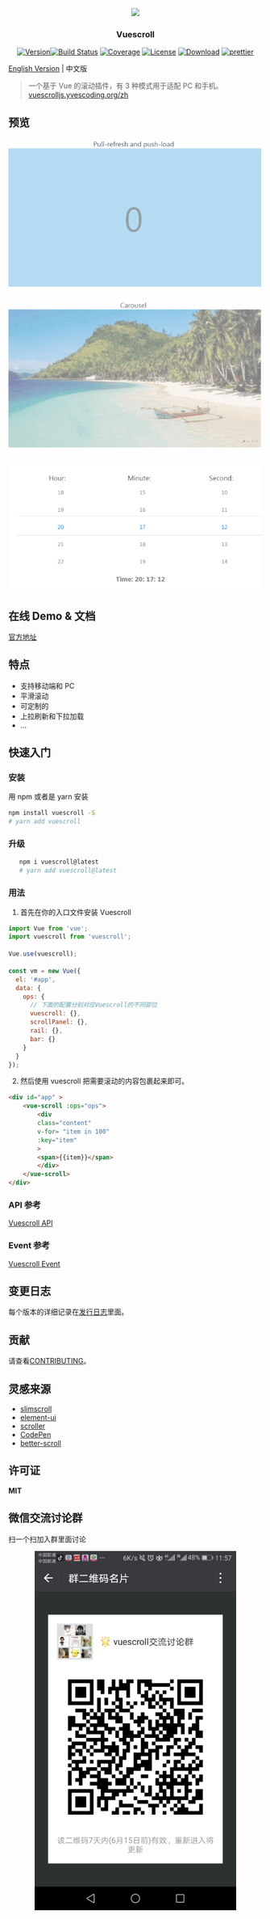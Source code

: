   <p align="center"><a href="http://vuescrolljs.yvescoding.org/zh/"><img width="100" src="http://vuescrolljs.yvescoding.org/logo.png" /></a></p>
  <h3 align="center">Vuescroll</h4>
<p align="center">
  <a href="https://www.npmjs.com/package/vuescroll"><img src="https://img.shields.io/npm/v/vuescroll.svg" alt="Version"></a><a href="https://circleci.com/gh/YvesCoding/vuescroll/tree/dev"><img src="https://img.shields.io/circleci/project/YvesCoding/vuescroll/dev.svg" alt="Build Status"></a>
  <a href="https://codecov.io/github/YvesCoding/vuescroll?branch=dev"><img src="https://img.shields.io/codecov/c/github/YvesCoding/vuescroll/dev.svg" alt="Coverage"></a>
  <a href="https://www.npmjs.com/package/vuescroll"><img src="https://img.shields.io/npm/l/vuescroll.svg" alt="License"></a>
<a href="https://www.npmjs.com/package/vuescroll"><img src="https://img.shields.io/npm/dm/vuescroll.svg" alt="Download"></a>
<a href="https://github.com/YvesCoding/vuescroll"><img src="https://img.shields.io/badge/code_style-prettier-ff69b4.svg?style=flat-square" alt="prettier"></a>
</p>

[English Version](https://github.com/YvesCoding/vuescroll/blob/dev/README.md) | 中文版

> 一个基于 Vue 的滚动插件，有 3 种模式用于适配 PC 和手机。
> [vuescrolljs.yvescoding.org/zh](http://vuescrolljs.yvescoding.org/)

## 预览

<p align="center">
<img src="https://github.com/wangyi7099/pictureCdn/blob/master/allPic/vuescroll/p3.gif?raw=true" style="max-width:100%"/>
</p>
<p align="center">
<img src="https://github.com/wangyi7099/pictureCdn/blob/master/allPic/vuescroll/p1.gif?raw=true" style="max-width:100%"/>
</p>
<p align="center">
<img src="https://github.com/wangyi7099/pictureCdn/blob/master/allPic/vuescroll/p2.gif?raw=true" style="max-width:100%"/>
</p>

## 在线 Demo & 文档

[官方地址](http://vuescrolljs.yvescoding.org/zh/demo/)

## 特点

- 支持移动端和 PC
- 平滑滚动
- 可定制的
- 上拉刷新和下拉加载
- ...

## 快速入门

### 安装

用 npm 或者是 yarn 安装

```bash
npm install vuescroll -S
# yarn add vuescroll
```

### 升级

```bash
   npm i vuescroll@latest
   # yarn add vuescroll@latest
```

### 用法

1.  首先在你的入口文件安装 Vuescroll

```javascript
import Vue from 'vue';
import vuescroll from 'vuescroll';

Vue.use(vuescroll);

const vm = new Vue({
  el: '#app',
  data: {
    ops: {
      // 下面的配置分别对应Vuescroll的不同部位
      vuescroll: {},
      scrollPanel: {},
      rail: {},
      bar: {}
    }
  }
});
```

2.  然后使用 vuescroll 把需要滚动的内容包裹起来即可。

```html
<div id="app" >
    <vue-scroll :ops="ops">
        <div
        class="content"
        v-for= "item in 100"
        :key="item"
        >
        <span>{{item}}</span>
        </div>
    </vue-scroll>
</div>
```

### API 参考

[Vuescroll API](http://vuescrolljs.yvescoding.org/zh/guide/api.html)

### Event 参考

[Vuescroll Event](http://vuescrolljs.yvescoding.org/zh/guide/event.html)

## 变更日志

每个版本的详细记录在[发行日志](https://github.com/YvesCoding/releases)里面。

## 贡献

请查看[CONTRIBUTING](.github/CONTRIBUTING.md)。

## 灵感来源

- [slimscroll](http://rocha.la/jQuery-slimScroll)
- [element-ui](http://element.eleme.io/#/zh-CN/component/installation)
- [scroller](http://zynga.github.io/scroller/)
- [CodePen](https://codepen.io/wangyi7099/pen/YLVBNe)
- [better-scroll](https://github.com/ustbhuangyi/better-scroll)

## 许可证

**MIT**

## 微信交流讨论群

扫一个扫加入群里面讨论

<p align="center">
  <img src="https://github.com/wangyi7099/pictureCdn/blob/master/allPic/vuescroll/wx.png?raw=true" width="400">
</p>
